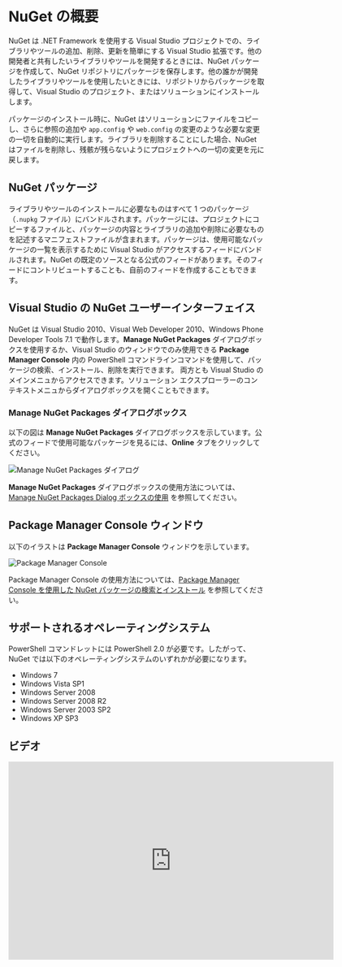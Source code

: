 ﻿<!-- Revision: 18c624d00d31e023241ae8e94fe4531f9d1c1e6d 2011/10/24 5:55:09 -->
# NuGet の概要

NuGet は .NET Framework を使用する Visual Studio プロジェクトでの、ライブラリやツールの追加、削除、更新を簡単にする Visual Studio 拡張です。他の開発者と共有したいライブラリやツールを開発するときには、NuGet パッケージを作成して、NuGet リポジトリにパッケージを保存します。他の誰かが開発したライブラリやツールを使用したいときには、リポジトリからパッケージを取得して、Visual Studio のプロジェクト、またはソリューションにインストールします。

パッケージのインストール時に、NuGet はソリューションにファイルをコピーし、さらに参照の追加や `app.config` や `web.config` の変更のような必要な変更の一切を自動的に実行します。ライブラリを削除することにした場合、NuGet はファイルを削除し、残骸が残らないようにプロジェクトへの一切の変更を元に戻します。

## NuGet パッケージ

ライブラリやツールのインストールに必要なものはすべて 1 つのパッケージ（`.nupkg` ファイル）にバンドルされます。パッケージには、プロジェクトにコピーするファイルと、パッケージの内容とライブラリの追加や削除に必要なものを記述するマニフェストファイルが含まれます。パッケージは、使用可能なパッケージの一覧を表示するために Visual Studio がアクセスするフィードにバンドルされます。NuGet の既定のソースとなる公式のフィードがあります。そのフィードにコントリビュートすることも、自前のフィードを作成することもできます。

## Visual Studio の NuGet ユーザーインターフェイス

NuGet は Visual Studio 2010、Visual Web Developer 2010、Windows Phone Developer Tools 7.1 で動作します。**Manage NuGet Packages** ダイアログボックスを使用するか、Visual Studio のウィンドウでのみ使用できる **Package Manager Console** 内の PowerShell コマンドラインコマンドを使用して、パッケージの検索、インストール、削除を実行できます。
両方とも Visual Studio のメインメニュからアクセスできます。ソリューション エクスプローラーのコンテキストメニュからダイアログボックスを開くこともできます。

### Manage NuGet Packages ダイアログボックス

以下の図は **Manage NuGet Packages** ダイアログボックスを示しています。公式のフィードで使用可能なパッケージを見るには、**Online** タブをクリックしてください。

![Manage NuGet Packages ダイアログ](images/Manage-NuGet-Packages-Dialog.png)

**Manage NuGet Packages** ダイアログボックスの使用方法については、[Manage NuGet Packages Dialog ボックスの使用](Managing-NuGet-Packages-Using-The-Dialog-ja)
を参照してください。

## Package Manager Console ウィンドウ

以下のイラストは **Package Manager Console** ウィンドウを示しています。

![Package Manager Console](images/package-console.png)

Package Manager Console の使用方法については、[Package Manager Console を使用した NuGet パッケージの検索とインストール](Using-the-Package-Manager-Console-ja) を参照してください。

## サポートされるオペレーティングシステム

PowerShell コマンドレットには PowerShell 2.0 が必要です。したがって、NuGet では以下のオペレーティングシステムのいずれかが必要になります。

* Windows 7
* Windows Vista SP1
* Windows Server 2008
* Windows Server 2008 R2
* Windows Server 2003 SP2
* Windows XP SP3

## ビデオ

<iframe width="640" height="390" src="http://www.youtube.com/embed/PboPfoptU2c?hd=1" frameborder="0" allowfullscreen></iframe>
